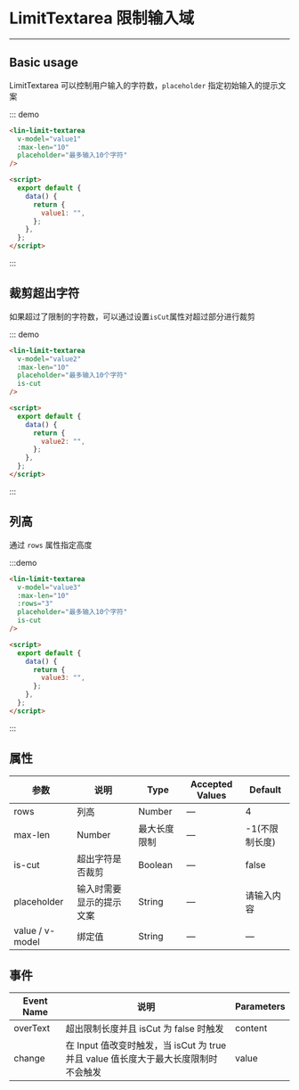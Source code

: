 <script>
export default {
  data() {
    return {
      value1: "",
      value2: "",
      value3: "",
      value4: ""
    };
  }
};
</script>

# LimitTextarea 限制输入域

---

## Basic usage

LimitTextarea 可以控制用户输入的字符数，`placeholder` 指定初始输入的提示文案

<div class="demo-block">
<lin-limit-textarea v-model="value1" :maxLen="10" placeholder="最多输入10个字符"></lin-limit-textarea>
</div>

::: demo

```html
<lin-limit-textarea
  v-model="value1"
  :max-len="10"
  placeholder="最多输入10个字符"
/>

<script>
  export default {
    data() {
      return {
        value1: "",
      };
    },
  };
</script>
```

:::

## 裁剪超出字符

如果超过了限制的字符数，可以通过设置`isCut`属性对超过部分进行裁剪

<div class="demo-block">
<lin-limit-textarea v-model="value2" :max-len="10" placeholder="最多输入10个字符" is-cut></lin-limit-textarea>
</div>

::: demo

```html
<lin-limit-textarea
  v-model="value2"
  :max-len="10"
  placeholder="最多输入10个字符"
  is-cut
/>

<script>
  export default {
    data() {
      return {
        value2: "",
      };
    },
  };
</script>
```

:::

## 列高

通过 `rows` 属性指定高度

<div class="demo-block">
<lin-limit-textarea v-model='value3' :max-len="10" :rows="3" placeholder="最多输入10个字符" is-cut></lin-limit-textarea>
</div>

:::demo

```html
<lin-limit-textarea
  v-model="value3"
  :max-len="10"
  :rows="3"
  placeholder="最多输入10个字符"
  is-cut
/>

<script>
  export default {
    data() {
      return {
        value3: "",
      };
    },
  };
</script>
```

:::

## 属性

| 参数            | 说明                     | Type         | Accepted Values | Default        |
| --------------- | ------------------------ | ------------ | --------------- | -------------- |
| rows            | 列高                     | Number       | —               | 4              |
| max-len         | Number                   | 最大长度限制 | —               | -1(不限制长度) |
| is-cut          | 超出字符是否裁剪         | Boolean      | —               | false          |
| placeholder     | 输入时需要显示的提示文案 | String       | —               | 请输入内容     |
| value / v-model | 绑定值                   | String       | —               | —              |

## 事件

| Event Name | 说明                                                                                | Parameters |
| ---------- | ----------------------------------------------------------------------------------- | ---------- |
| overText   | 超出限制长度并且 isCut 为 false 时触发                                              | content    |
| change     | 在 Input 值改变时触发，当 isCut 为 true 并且 value 值长度大于最大长度限制时不会触发 | value      |
